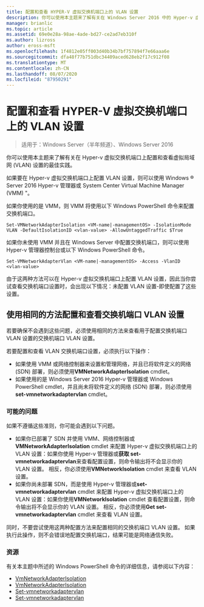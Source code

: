 ```yaml
---
title: 配置和查看 HYPER-V 虚拟交换机端口上的 VLAN 设置
description: 你可以使用本主题来了解有关在 Windows Server 2016 中的 Hyper-v 虚拟交换机端口上配置和查看虚拟局域网 (VLAN) 设置的最佳实践。
manager: brianlic
ms.topic: article
ms.assetid: 69e0e28a-98ae-4ade-bd27-ce2ad7eb310f
ms.author: lizross
author: eross-msft
ms.openlocfilehash: 1f4812e05ff003d40b34b7bf757894f7e66aaa6e
ms.sourcegitcommit: dfa48f77b751dbc34409aced628eb2f17c912f08
ms.translationtype: MT
ms.contentlocale: zh-CN
ms.lasthandoff: 08/07/2020
ms.locfileid: "87950291"
---
```

# <a name="configure-and-view-vlan-settings-on-hyper-v-virtual-switch-ports"></a>配置和查看 HYPER-V 虚拟交换机端口上的 VLAN 设置

>适用于：Windows Server（半年频道）、Windows Server 2016

你可以使用本主题来了解有关在 Hyper-v 虚拟交换机端口上配置和查看虚拟局域网 (VLAN) 设置的最佳实践。

如果要在 Hyper-v 虚拟交换机端口上配置 VLAN 设置，则可以使用 Windows &reg; Server 2016 Hyper-v 管理器或 System Center Virtual Machine Manager (VMM) "。

如果你使用的是 VMM，则 VMM 将使用以下 Windows PowerShell 命令来配置交换机端口。

```
Set-VMNetworkAdapterIsolation <VM-name|-managementOS> -IsolationMode VLAN -DefaultIsolationID <vlan-value> -AllowUntaggedTraffic $True
```
如果你未使用 VMM 并且在 Windows Server 中配置交换机端口，则可以使用 Hyper-v 管理器控制台或以下 Windows PowerShell 命令。
```
Set-VMNetworkAdapterVlan <VM-name|-managementOS> -Access -VlanID <vlan-value>
```

由于这两种方法可以在 Hyper-v 虚拟交换机端口上配置 VLAN 设置，因此当你尝试查看交换机端口设置时，会出现以下情况：未配置 VLAN 设置-即使配置了这些设置。

## <a name="use-the-same-method-to-configure-and-view-switch-port-vlan-settings"></a>使用相同的方法配置和查看交换机端口 VLAN 设置

若要确保不会遇到这些问题，必须使用相同的方法来查看用于配置交换机端口 VLAN 设置的交换机端口 VLAN 设置。

若要配置和查看 VLAN 交换机端口设置，必须执行以下操作：

- 如果使用 VMM 或网络控制器来设置和管理网络，并且已将软件定义的网络 (SDN) 部署，则必须使用**VMNetworkAdapterIsolation** cmdlet。
- 如果使用的是 Windows Server 2016 Hyper-v 管理器或 Windows PowerShell cmdlet，并且尚未将软件定义的网络 (SDN) 部署，则必须使用**set-vmnetworkadaptervlan** cmdlet。

### <a name="possible-issues"></a>可能的问题

如果不遵循这些准则，你可能会遇到以下问题。

- 如果你已部署了 SDN 并使用 VMM、网络控制器或**VMNetworkAdapterIsolation** cmdlet 来配置 Hyper-v 虚拟交换机端口上的 VLAN 设置：如果你使用 Hyper-v 管理器或**获取 set-vmnetworkadaptervlan**来查看配置设置，则命令输出将不会显示你的 VLAN 设置。 相反，你必须使用**VMNetworkIsolation** cmdlet 来查看 VLAN 设置。
- 如果你尚未部署 SDN，而是使用 Hyper-v 管理器或**set-vmnetworkadaptervlan** cmdlet 来配置 Hyper-v 虚拟交换机端口上的 VLAN 设置：如果你使用**VMNetworkIsolation** cmdlet 查看配置设置，则命令输出将不会显示你的 VLAN 设置。 相反，你必须使用**Get set-vmnetworkadaptervlan** cmdlet 来查看 VLAN 设置。

同时，不要尝试使用这两种配置方法来配置相同的交换机端口 VLAN 设置。 如果执行此操作，则不会错误地配置交换机端口，结果可能是网络通信失败。

### <a name="resources"></a>资源

有关本主题中所述的 Windows PowerShell 命令的详细信息，请参阅以下内容：

- [VmNetworkAdapterIsolation](https://technet.microsoft.com/library/dn464283.aspx)
- [VmNetworkAdapterIsolation](https://technet.microsoft.com/library/dn464277.aspx)
- [Set-vmnetworkadaptervlan](https://technet.microsoft.com/library/hh848475.aspx)
- [Set-vmnetworkadaptervlan](https://technet.microsoft.com/library/hh848516.aspx)





